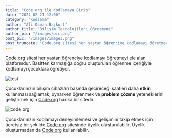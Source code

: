 ```yaml
---
title: "Code.org ile Kodlamaya Giriş"
date: "2024-02-21 12:00"
category: "Kodlama"
author: "Ali Osman Başkurt"
author_title: "Bilişim Teknolojileri Öğretmeni"
author_pic: "/images/pic.png"
post_pic: "/images/image3.png"
post_truncate: "Code.org sitesi her yaştan öğrenciye kodlamayı öğretmeyi ele alan platformdur. Basitten karmaşığa doğru oluşturulan öğrenme içeriğiyle kodlamayı çocuklara öğretiyor."
---
```


[Code.org](https://code.org/) sitesi her yaştan öğrenciye kodlamayı öğretmeyi ele alan platformdur. Basitten karmaşığa doğru oluşturulan öğrenme içeriğiyle kodlamayı çocuklara öğretiyor.

![test](/images/image3.png)

Çocuklarınızın bilişim cihazları başında geçireceği saatleri daha **etkin** kullanması sağlamak, oynarken öğrenmek ve **problem çözme** yeteneklerini geliştirmek için [Code.org](https://code.org/) harika bir sitedir.

![code.org](/images/code2.png)

Çocuklarınızın kodlamayı deneyimlemesi ve gelişimini takip etmek için ücretsiz bir şekilde [Code.org](https://studio.code.org/users/sign_up) sitesinde üyelik oluşturulabilir. Üyelik oluşturmadan da [Code.org](https://code.org/) kullanılabilir.
